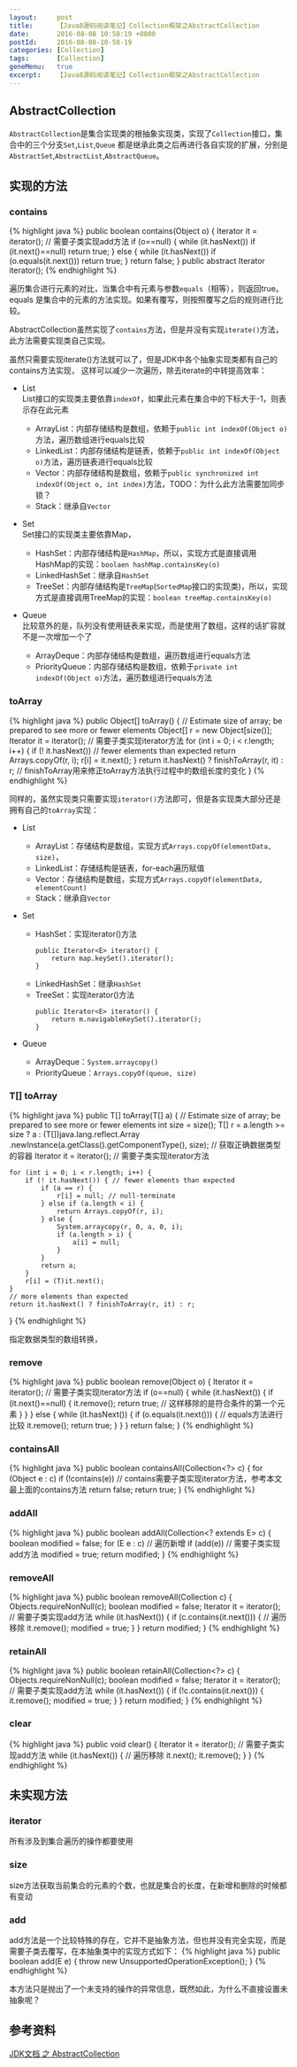 ```yaml
---
layout:     post
title:      【Java8源码阅读笔记】Collection框架之AbstractCollection
date:       2016-08-08 10:58:19 +0800
postId:     2016-08-08-10-58-19
categories: [Collection]
tags:       [Collection]
geneMenu:   true
excerpt:    【Java8源码阅读笔记】Collection框架之AbstractCollection
---
```


## AbstractCollection
`AbstractCollection`是集合实现类的根抽象实现类，实现了`Collection`接口，集合中的三个分支`Set`,`List`,`Queue`
都是继承此类之后再进行各自实现的扩展，分别是`AbstractSet`,`AbstractList`,`AbstractQueue`。

## 实现的方法

### contains
{% highlight java %}
public boolean contains(Object o) {
    Iterator<E> it = iterator();    // 需要子类实现add方法
    if (o==null) {
        while (it.hasNext())
            if (it.next()==null)
                return true;
    } else {
        while (it.hasNext())
            if (o.equals(it.next()))
                return true;
    }
    return false;
}
public abstract Iterator<E> iterator();
{% endhighlight %}

遍历集合进行元素的对比，当集合中有元素与参数`equals`（相等），则返回true。
equals 是集合中的元素的方法实现。如果有覆写，则按照覆写之后的规则进行比较。

AbstractCollection虽然实现了`contains`方法，但是并没有实现`iterate()`方法，此方法需要实现类自己实现。

虽然只需要实现iterate()方法就可以了，但是JDK中各个抽象实现类都有自己的contains方法实现，
这样可以减少一次遍历，除去iterate的中转提高效率：

* List  
    List接口的实现类主要依靠`indexOf`，如果此元素在集合中的下标大于-1，则表示存在此元素
    * ArrayList：内部存储结构是数组，依赖于`public int indexOf(Object o)`方法，遍历数组进行equals比较  
    * LinkedList：内部存储结构是链表，依赖于`public int indexOf(Object o)`方法，遍历链表进行equals比较  
    * Vector：内部存储结构是数组，依赖于`public synchronized int indexOf(Object o, int index)`方法，TODO：为什么此方法需要加同步锁？  
    * Stack：继承自`Vector`   

* Set  
    Set接口的实现类主要依靠Map，
    * HashSet：内部存储结构是`HashMap`，所以，实现方式是直接调用HashMap的实现：`boolaen hashMap.containsKey(o)`  
    * LinkedHashSet：继承自`HashSet`  
    * TreeSet：内部存储结构是`TreeMap`(`SortedMap`接口的实现类)，所以，实现方式是直接调用TreeMap的实现：`boolean treeMap.containsKey(o)`  

* Queue  
    比较意外的是，队列没有使用链表来实现，而是使用了数组，这样的话扩容就不是一次增加一个了
    * ArrayDeque：内部存储结构是数组，遍历数组进行equals方法  
    * PriorityQueue：内部存储结构是数组，依赖于`private int indexOf(Object o)`方法，遍历数组进行equals方法  


### toArray
{% highlight java %}
public Object[] toArray() {
    // Estimate size of array; be prepared to see more or fewer elements
    Object[] r = new Object[size()];
    Iterator<E> it = iterator();    // 需要子类实现iterator方法
    for (int i = 0; i < r.length; i++) {
        if (! it.hasNext()) // fewer elements than expected
            return Arrays.copyOf(r, i);
        r[i] = it.next();
    }
    return it.hasNext() ? finishToArray(r, it) : r;     // finishToArray用来修正toArray方法执行过程中的数组长度的变化
}
{% endhighlight %}

同样的，虽然实现类只需要实现`iterator()`方法即可，但是各实现类大部分还是拥有自己的`toArray`实现：

* List  
    * ArrayList：存储结构是数组，实现方式`Arrays.copyOf(elementData, size)`，  
    * LinkedList：存储结构是链表，for-each遍历赋值  
    * Vector：存储结构是数组，实现方式`Arrays.copyOf(elementData, elementCount)`  
    * Stack：继承自`Vector`   

* Set  
    * HashSet：实现iterator()方法  
        ```
        public Iterator<E> iterator() {
            return map.keySet().iterator();
        }
        ```
    * LinkedHashSet：继承`HashSet`  
    * TreeSet：实现iterator()方法  
        ```
        public Iterator<E> iterator() {
            return m.navigableKeySet().iterator();
        }
        ```
        
* Queue  
    * ArrayDeque：`System.arraycopy()`  
    * PriorityQueue：`Arrays.copyOf(queue, size)`  


### T[] toArray

{% highlight java %}
public <T> T[] toArray(T[] a) {
    // Estimate size of array; be prepared to see more or fewer elements
    int size = size();
    T[] r = a.length >= size ? a :
              (T[])java.lang.reflect.Array
              .newInstance(a.getClass().getComponentType(), size);  // 获取正确数据类型的容器
    Iterator<E> it = iterator();    // 需要子类实现iterator方法

    for (int i = 0; i < r.length; i++) {
        if (! it.hasNext()) { // fewer elements than expected
            if (a == r) {
                r[i] = null; // null-terminate
            } else if (a.length < i) {
                return Arrays.copyOf(r, i);
            } else {
                System.arraycopy(r, 0, a, 0, i);
                if (a.length > i) {
                    a[i] = null;
                }
            }
            return a;
        }
        r[i] = (T)it.next();
    }
    // more elements than expected
    return it.hasNext() ? finishToArray(r, it) : r;
}
{% endhighlight %}

指定数据类型的数组转换，

### remove
{% highlight java %}
public boolean remove(Object o) {
    Iterator<E> it = iterator();    // 需要子类实现iterator方法
    if (o==null) {
        while (it.hasNext()) {
            if (it.next()==null) {
                it.remove();
                return true;        // 这样移除的是符合条件的第一个元素
            }
        }
    } else {
        while (it.hasNext()) {
            if (o.equals(it.next())) {      // equals方法进行比较
                it.remove();
                return true;
            }
        }
    }
    return false;
}
{% endhighlight %}

### containsAll
{% highlight java %}
public boolean containsAll(Collection<?> c) {
    for (Object e : c)
        if (!contains(e)) // contains需要子类实现iterator方法，参考本文最上面的contains方法
            return false;
    return true;
}
{% endhighlight %}

### addAll
{% highlight java %}
public boolean addAll(Collection<? extends E> c) {
    boolean modified = false;
    for (E e : c)        // 遍历新增
        if (add(e))      // 需要子类实现add方法
            modified = true;
    return modified;
}
{% endhighlight %}

### removeAll
{% highlight java %}
public boolean removeAll(Collection<?> c) {
    Objects.requireNonNull(c);
    boolean modified = false;
    Iterator<?> it = iterator();    // 需要子类实现add方法
    while (it.hasNext()) {
        if (c.contains(it.next())) {    // 遍历移除
            it.remove();
            modified = true;
        }
    }
    return modified;
}
{% endhighlight %}


### retainAll
{% highlight java %}
public boolean retainAll(Collection<?> c) {
    Objects.requireNonNull(c);
    boolean modified = false;
    Iterator<E> it = iterator();    // 需要子类实现add方法
    while (it.hasNext()) {
        if (!c.contains(it.next())) {
            it.remove();
            modified = true;
        }
    }
    return modified;
}
{% endhighlight %}

### clear
{% highlight java %}
public void clear() {
    Iterator<E> it = iterator();    // 需要子类实现add方法
    while (it.hasNext()) {          // 遍历移除
        it.next();
        it.remove();
    }
}
{% endhighlight %}

## 未实现方法

### iterator
所有涉及到集合遍历的操作都要使用

### size
size方法获取当前集合的元素的个数，也就是集合的长度，在新增和删除的时候都有变动

### add
add方法是一个比较特殊的存在，它并不是抽象方法，但也并没有完全实现，而是需要子类去覆写，在本抽象类中的实现方式如下：
{% highlight java %}
public boolean add(E e) {
    throw new UnsupportedOperationException();
}
{% endhighlight %}

本方法只是抛出了一个未支持的操作的异常信息，既然如此，为什么不直接设置未抽象呢？

## 参考资料

[JDK文档 之 AbstractCollection](https://docs.oracle.com/javase/8/docs/api/java/util/AbstractCollection.html)
